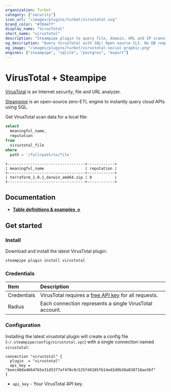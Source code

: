 ```yaml
---
organization: Turbot
category: ["security"]
icon_url: "/images/plugins/turbot/virustotal.svg"
brand_color: "#394eff"
display_name: "VirusTotal"
short_name: "virustotal"
description: "Steampipe plugin to query file, domain, URL and IP scanning results from VirusTotal."
og_description: "Query VirusTotal with SQL! Open source CLI. No DB required."
og_image: "/images/plugins/turbot/virustotal-social-graphic.png"
engines: ["steampipe", "sqlite", "postgres", "export"]
---
```


# VirusTotal + Steampipe

[VirusTotal](https://virustotal.com) is an Internet security, file and URL analyzer.

[Steampipe](https://steampipe.io) is an open-source zero-ETL engine to instantly query cloud APIs using SQL.

Get VirusTotal scan data for a local file:

```sql
select
  meaningful_name,
  reputation
from
  virustotal_file
where
  path = '/full/path/to/file'
```

```
+----------------------------------+------------+
| meaningful_name                  | reputation |
+----------------------------------+------------+
| terraform_1.0.1_darwin_amd64.zip | 0          |
+----------------------------------+------------+
```

## Documentation

- **[Table definitions & examples →](/plugins/turbot/virustotal/tables)**

## Get started

### Install

Download and install the latest VirusTotal plugin:

```bash
steampipe plugin install virustotal
```

### Credentials

| Item        | Description                                                                                                               |
| :---------- | :------------------------------------------------------------------------------------------------------------------------ |
| Credentials | VirusTotal requires a [free API key](https://docs.virustotal.com/docs/please-give-me-an-api-key) for all requests. |
| Radius      | Each connection represents a single VirusTotal account.                                                                   |

### Configuration

Installing the latest virustotal plugin will create a config file (`~/.steampipe/config/virustotal.spc`) with a single connection named `virustotal`:

```hcl
connection "virustotal" {
  plugin  = "virustotal"
  api_key = "beec40da46647b5e31d5377af470c0c525fd4185fb14ed2d0b38a038718ae3bf"
}
```

- `api_key` - Your VirusTotal API key.


